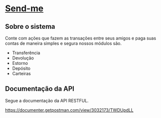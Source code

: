 <p align="center"><a href="#" target="_blank"><h1>Send-me</h1></a></p>

## Sobre o sistema
Conte com ações que fazem as transações entre seus amigos e paga suas contas de maneira simples e segura
nossos módulos são.
 
- Transferência
- Devolução
- Estorno
- Depósito
- Carteiras

## Documentação da API
Segue a documentação da API RESTFUL.

https://documenter.getpostman.com/view/3032173/TWDUpdLL
